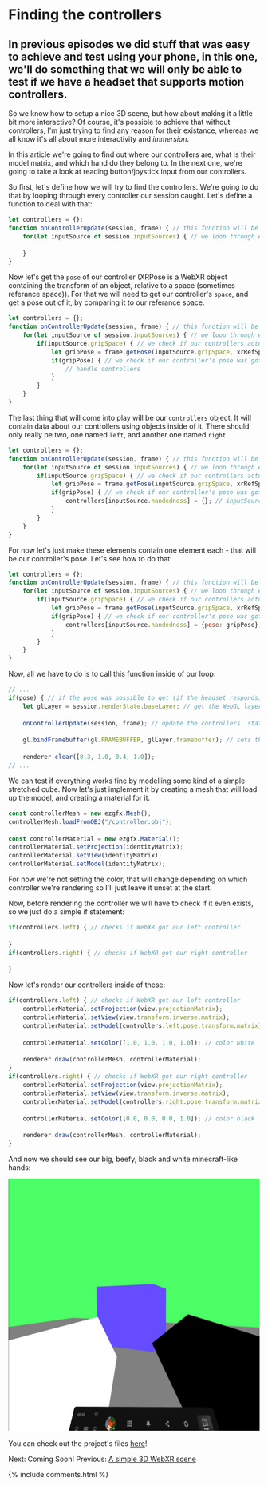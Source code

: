 # Finding the controllers

## In previous episodes we did stuff that was easy to achieve and test using your phone, in this one, we'll do something that we will only be able to test if we have a headset that supports motion controllers.

So we know how to setup a nice 3D scene, but how about making it a little bit more interactive? Of course, it's possible to achieve that without controllers, I'm just trying to find any reason for their existance, whereas we all know it's all about more interactivity and *immersion*.

In this article we're going to find out where our controllers are, what is their model matrix, and which hand do they belong to. In the next one, we're going to take a look at reading button/joystick input from our controllers.

So first, let's define how we will try to find the controllers. We're going to do that by looping through every controller our session caught. Let's define a function to deal with that:
```js
let controllers = {};
function onControllerUpdate(session, frame) { // this function will be called every frame, before rendering
	for(let inputSource of session.inputSources) { // we loop through every input source (controller) caught by our session
	
	}
}
```

Now let's get the `pose` of our controller (XRPose is a WebXR object containing the transform of an object, relative to a space (sometimes referance space)). For that we will need to get our controller's `space`, and get a pose out of it, by comparing it to our referance space. 
```js
let controllers = {};
function onControllerUpdate(session, frame) { // this function will be called every frame, before rendering
	for(let inputSource of session.inputSources) { // we loop through every input source (controller) caught by our session
		if(inputSource.gripSpace) { // we check if our controllers actually have their space
			let gripPose = frame.getPose(inputSource.gripSpace, xrRefSpace); // we get controller's pose, by comparing our controller's space to our referance space
			if(gripPose) { // we check if our controller's pose was gotten correctly
				// handle controllers
			}
		}
	}
}
```

The last thing that will come into play will be our `controllers` object. It will contain data about our controllers using objects inside of it. There should only really be two, one named `left`, and another one named `right`. 
```js
let controllers = {};
function onControllerUpdate(session, frame) { // this function will be called every frame, before rendering
	for(let inputSource of session.inputSources) { // we loop through every input source (controller) caught by our session
		if(inputSource.gripSpace) { // we check if our controllers actually have their space
			let gripPose = frame.getPose(inputSource.gripSpace, xrRefSpace); // we get controller's pose, by comparing our controller's space to our referance space
			if(gripPose) { // we check if our controller's pose was gotten correctly
				controllers[inputSource.handedness] = {}; // inputSource.handedness returns a string representing in which hand we have our controller - that is "left" or "right"
			}
		}
	}
}
```

For now let's just make these elements contain one element each - that will be our controller's pose. Let's see how to do that:
```js
let controllers = {};
function onControllerUpdate(session, frame) { // this function will be called every frame, before rendering
	for(let inputSource of session.inputSources) { // we loop through every input source (controller) caught by our session
		if(inputSource.gripSpace) { // we check if our controllers actually have their space
			let gripPose = frame.getPose(inputSource.gripSpace, xrRefSpace); // we get controller's pose, by comparing our controller's space to our referance space
			if(gripPose) { // we check if our controller's pose was gotten correctly
				controllers[inputSource.handedness] = {pose: gripPose}; // inputSource.handedness returns a string representing in which hand we have our controller - that is "left" or "right". Which means that controllers.left and controllers.right will from now on contain an element named "pose", which will simply be their corresponding XRPose
			}
		}
	}
}
```

Now, all we have to do is to call this function inside of our loop:
```js
// ...
if(pose) { // if the pose was possible to get (if the headset responds)
	let glLayer = session.renderState.baseLayer; // get the WebGL layer (it contains some important information we need)

	onControllerUpdate(session, frame); // update the controllers' state

	gl.bindFramebuffer(gl.FRAMEBUFFER, glLayer.framebuffer); // sets the framebuffer (drawing target of WebGL) to be our WebXR display's framebuffer
		
	renderer.clear([0.3, 1.0, 0.4, 1.0]);
// ...		
```

We can test if everything works fine by modelling some kind of a simple stretched cube.
Now let's just implement it by creating a mesh that will load up the model, and creating a material for it.
```js
const controllerMesh = new ezgfx.Mesh();
controllerMesh.loadFromOBJ("/controller.obj");

const controllerMaterial = new ezgfx.Material();
controllerMaterial.setProjection(identityMatrix);
controllerMaterial.setView(identityMatrix);
controllerMaterial.setModel(identityMatrix);
```

For now we're not setting the color, that will change depending on which controller we're rendering so I'll just leave it unset at the start.

Now, before rendering the controller we will have to check if it even exists, so we just do a simple if statement:
```js
if(controllers.left) { // checks if WebXR got our left controller

}
if(controllers.right) { // checks if WebXR got our right controller

}
```

Now let's render our controllers inside of these:
```js
if(controllers.left) { // checks if WebXR got our left controller
	controllerMaterial.setProjection(view.projectionMatrix);
	controllerMaterial.setView(view.transform.inverse.matrix);
	controllerMaterial.setModel(controllers.left.pose.transform.matrix); // we just get our model matrix for the controller
	
	controllerMaterial.setColor([1.0, 1.0, 1.0, 1.0]); // color white

	renderer.draw(controllerMesh, controllerMaterial);
}
if(controllers.right) { // checks if WebXR got our right controller
	controllerMaterial.setProjection(view.projectionMatrix);
	controllerMaterial.setView(view.transform.inverse.matrix);
	controllerMaterial.setModel(controllers.right.pose.transform.matrix); // we just get our model matrix for the controller
	
	controllerMaterial.setColor([0.0, 0.0, 0.0, 1.0]); // color black

	renderer.draw(controllerMesh, controllerMaterial);
}
```

And now we should see our big, beefy, black and white minecraft-like hands:

![screenshot](data/tutorial7/tutorial7_screenshot.jpg)

You can check out the project's files [here](https://github.com/beProsto/webxr-tutorial/tree/master/projects/tutorial7)!

Next: Coming Soon!
Previous: [A simple 3D WebXR scene](tutorial6)

<div GITHUB_API_ID="7"></div>

{% include comments.html %}